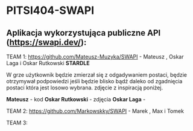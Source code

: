 # PITSI404-SWAPI

## Aplikacja wykorzystująca publiczne API (https://swapi.dev/):

TEAM 1:
https://github.com/Mateusz-Muzyka/SWAPI - Mateusz , Oskar Laga i Oskar Rutkowski
**STARDLE**

W grze użytkownik będzie zmierzał się z odgadywaniem postaci, będzie otrzymywał podpowiedzi jeśli będzie blisko bądź daleko od zgadnięcia postaci która jest losowo wybrana. zdjęcie z inspiracją poniżej.

**Mateusz** - kod 
**Oskar Rutkowski** - zdjęcia
**Oskar Laga** - 

TEAM 2:
https://github.com/Markowskky/SWAPI - Marek , Max i Tomek

TEAM 3:
